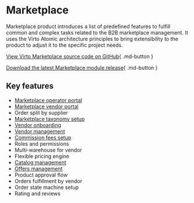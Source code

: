 ﻿# Marketplace 

Marketplace product introduces a list of predefined features to fulfill common and complex tasks related to the B2B marketplace management. It uses the Virto Atomic architecture principles to bring extensibility to the product to adjust it to the specific project needs.

[View Virto Marketplace source code on GitHub](https://github.com/VirtoCommerce/vc-module-marketplace-vendor){ .md-button }

[Download the latest Marketplace module release](https://github.com/VirtoCommerce/vc-module-marketplace-vendor/releases/latest){ .md-button }

## Key features

* [Marketplace operator portal](Operator-portal/overview.md)
* [Marketplace vendor portal](Vendor-portal/overview.md)
* Order split by supplier
* [Marketplace taxonomy setup](Operator-portal/master-catalog-taxonomy-management.md)
* [Vendor onboarding](Operator-portal/Vendors-management/vendor-onboarding.md)
* [Vendor management](Operator-portal/Vendors-management/vendor-management.md)
* [Commission fees setup](Operator-portal/Commission-fees-setup/overview.md)
* Roles and permissions
* Multi-warehouse for vendor
* Flexible pricing engine
* [Catalog management](Vendor-portal/products-management-by-vendor.md)
* [Offers management](Vendor-portal/offers-management-by-vendor.md)
* Product approval flow
* Orders fulfillment by vendor
* Order state machine setup
* Rating and reviews